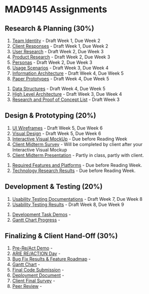 # MAD9145 Assignments

## Research & Planning (30%)

<Badge text="UX and UI Deliverables" />

1. [Team Identity](./identity.md) - Draft Week 1, Due Week 2
2. [Client Responses](./responses.md) - Draft Week 1, Due Week 2
3. [User Research](./user-research.md) - Draft Week 2, Due Week 3
4. [Product Research](./product-research.md) - Draft Week 2, Due Week 3
5. [Personas](./personas.md) - Draft Week 2, Due Week 3
6. [Usage Scenarios](./usage-scenarios.md) - Draft Week 3, Due Week 4
7. [Information Architecture](./information-architecture.md) - Draft Week 4, Due Week 5
8. [Paper Prototypes](./paper-prototype.md) - Draft Week 4, Due Week 5

<Badge text="Development Deliverables" />

1. [Data Structures](./data-structures.md) - Draft Week 4, Due Week 5
2. [High Level Architecture](./architecture.md) - Draft Week 3, Due Week 4
3. [Research and Proof of Concept List](./poc.md) - Draft Week 3

## Design & Prototyping (20%)

<Badge text="UX and UI Deliverables" />

1. [UI Wireframes](./wireframes.md) - Draft Week 5, Due Week 6
2. [Visual Design](./visual-design.md) - Draft Week 5, Due Week 6
3. [Interactive Visual MockUp](./mockup.md) - Due before Reading Week
4. [Client Midterm Survey](./) - Will be completed by client after your Interactive Visual Mockup
5. [Client Midterm Presentation](./mid-present.md) - Partly in class, partly with client.

<Badge text="Development Deliverables" />

1. [Required Features and Platforms](./features.md) - Due before Reading Week.
2. [Technology Research Results](./tech-research.md) - Due before Reading Week.

## Development & Testing (20%)

<Badge text="UX and UI Deliverables" />

1. [Usability Testing Documentations](./test-documents.md) - Draft Week 7, Due Week 8
2. [Usability Testing Results](./test-results.md) - Draft Week 8, Due Week 9

<Badge text="Development Deliverables" />

1. [Development Task Demos](./dev-demos.md) -
2. [Gantt Chart Progress](./gantt.md) -

## Finalizing & Client Hand-Off (30%)

1. [Pre-Re/Act Demo](./pitches.md) -
2. [ARIE RE/ACTION Day](./) -
3. [Bug Fix Results & Feature Roadmap](./) -
4. [Gantt Chart](./) -
5. [Final Code Submission](./) -
6. [Deployment Document](./) -
7. [Client Final Survey](./) -
8. [Peer Review](./) -
